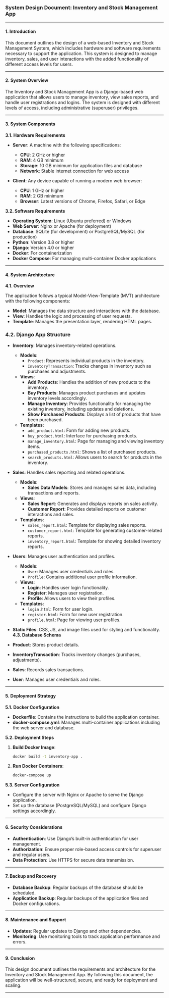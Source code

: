 ### System Design Document: Inventory and Stock Management App

---

#### 1. **Introduction**

This document outlines the design of a web-based Inventory and Stock Management System, which includes hardware and software requirements necessary to support the application. This system is designed to manage inventory, sales, and user interactions with the added functionality of different access levels for users.

---

#### 2. **System Overview**

The Inventory and Stock Management App is a Django-based web application that allows users to manage inventory, view sales reports, and handle user registrations and logins. The system is designed with different levels of access, including administrative (superuser) privileges.

---

#### 3. **System Components**

**3.1. Hardware Requirements**

- **Server**: A machine with the following specifications:
    - **CPU**: 2 GHz or higher
    - **RAM**: 4 GB minimum
    - **Storage**: 10 GB minimum for application files and database
    - **Network**: Stable internet connection for web access

- **Client**: Any device capable of running a modern web browser:
    - **CPU**: 1 GHz or higher
    - **RAM**: 2 GB minimum
    - **Browser**: Latest versions of Chrome, Firefox, Safari, or Edge

**3.2. Software Requirements**

- **Operating System**: Linux (Ubuntu preferred) or Windows
- **Web Server**: Nginx or Apache (for deployment)
- **Database**: SQLite (for development) or PostgreSQL/MySQL (for production)
- **Python**: Version 3.8 or higher
- **Django**: Version 4.0 or higher
- **Docker**: For containerization
- **Docker Compose**: For managing multi-container Docker applications

---

#### 4. **System Architecture**

**4.1. Overview**

The application follows a typical Model-View-Template (MVT) architecture with the following components:
- **Model**: Manages the data structure and interactions with the database.
- **View**: Handles the logic and processing of user requests.
- **Template**: Manages the presentation layer, rendering HTML pages.

### 4.2. Django App Structure

- **Inventory**: Manages inventory-related operations.
    - **Models**:
        - `Product`: Represents individual products in the inventory.
        - `InventoryTransaction`: Tracks changes in inventory such as purchases and adjustments.
    - **Views**:
        - **Add Products**: Handles the addition of new products to the inventory.
        - **Buy Products**: Manages product purchases and updates inventory levels accordingly.
        - **Manage Inventory**: Provides functionality for managing the existing inventory, including updates and deletions.
        - **Show Purchased Products**: Displays a list of products that have been purchased.
    - **Templates**:
        - `add_product.html`: Form for adding new products.
        - `buy_product.html`: Interface for purchasing products.
        - `manage_inventory.html`: Page for managing and viewing inventory items.
        - `purchased_products.html`: Shows a list of purchased products.
        - `search_products.html`: Allows users to search for products in the inventory.

- **Sales**: Handles sales reporting and related operations.
    - **Models**:
        - **Sales Data Models**: Stores and manages sales data, including transactions and reports.
    - **Views**:
        - **Sales Report**: Generates and displays reports on sales activity.
        - **Customer Report**: Provides detailed reports on customer interactions and sales.
    - **Templates**:
        - `sales_report.html`: Template for displaying sales reports.
        - `customer_report.html`: Template for generating customer-related reports.
        - `inventory_report.html`: Template for showing detailed inventory reports.

- **Users**: Manages user authentication and profiles.
    - **Models**:
        - `User`: Manages user credentials and roles.
        - `Profile`: Contains additional user profile information.
    - **Views**:
        - **Login**: Handles user login functionality.
        - **Register**: Manages user registration.
        - **Profile**: Allows users to view their profiles.
    - **Templates**:
        - `login.html`: Form for user login.
        - `register.html`: Form for new user registration.
        - `profile.html`: Page for viewing user profiles.

- **Static Files**: CSS, JS, and image files used for styling and functionality.
**4.3. Database Schema**

- **Product**: Stores product details.
- **InventoryTransaction**: Tracks inventory changes (purchases, adjustments).
- **Sales**: Records sales transactions.
- **User**: Manages user credentials and roles.

---

#### 5. **Deployment Strategy**

**5.1. Docker Configuration**

- **Dockerfile**: Contains the instructions to build the application container.
- **docker-compose.yml**: Manages multi-container applications including the web server and database.

**5.2. Deployment Steps**

1. **Build Docker Image**:
   ```bash
   docker build -t inventory-app .
   ```
2. **Run Docker Containers**:
   ```bash
   docker-compose up
   ```

**5.3. Server Configuration**

- Configure the server with Nginx or Apache to serve the Django application.
- Set up the database (PostgreSQL/MySQL) and configure Django settings accordingly.

---

#### 6. **Security Considerations**

- **Authentication**: Use Django’s built-in authentication for user management.
- **Authorization**: Ensure proper role-based access controls for superuser and regular users.
- **Data Protection**: Use HTTPS for secure data transmission.

---

#### 7. **Backup and Recovery**

- **Database Backup**: Regular backups of the database should be scheduled.
- **Application Backup**: Regular backups of the application files and Docker configurations.

---

#### 8. **Maintenance and Support**

- **Updates**: Regular updates to Django and other dependencies.
- **Monitoring**: Use monitoring tools to track application performance and errors.

---

#### 9. **Conclusion**

This design document outlines the requirements and architecture for the Inventory and Stock Management App. By following this document, the application will be well-structured, secure, and ready for deployment and scaling.

---